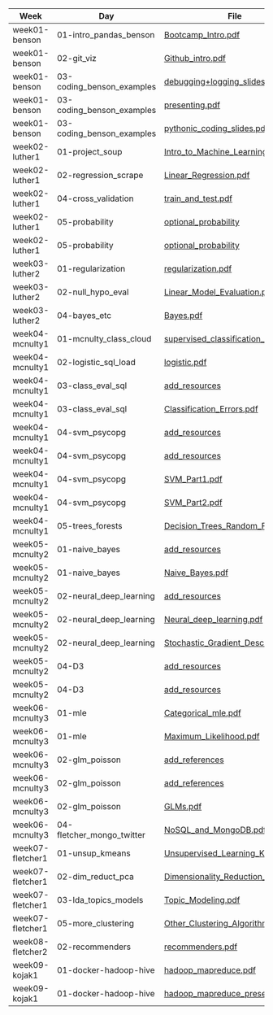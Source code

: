 | Week | Day | File | Line |
|------|-----|------|------|
| week01-benson | 01-intro_pandas_benson | [Bootcamp_Intro.pdf](../class_lectures/week01-benson/01-intro_pandas_benson/Bootcamp_Intro.pdf) | 1 |
| week01-benson | 02-git_viz | [Github_intro.pdf](../class_lectures/week01-benson/02-git_viz/Github_intro.pdf) | 2 |
| week01-benson | 03-coding_benson_examples | [debugging+logging_slides.pdf](../class_lectures/week01-benson/03-coding_benson_examples/debugging+logging_slides.pdf) | 3 |
| week01-benson | 03-coding_benson_examples | [presenting.pdf](../class_lectures/week01-benson/03-coding_benson_examples/presenting.pdf) | 4 |
| week01-benson | 03-coding_benson_examples | [pythonic_coding_slides.pdf](../class_lectures/week01-benson/03-coding_benson_examples/pythonic_coding_slides.pdf) | 5 |
| week02-luther1 | 01-project_soup | [Intro_to_Machine_Learning.pdf](../class_lectures/week02-luther1/01-project_soup/Intro_to_Machine_Learning.pdf) | 6 |
| week02-luther1 | 02-regression_scrape | [Linear_Regression.pdf](../class_lectures/week02-luther1/02-regression_scrape/Linear_Regression.pdf) | 7 |
| week02-luther1 | 04-cross_validation | [train_and_test.pdf](../class_lectures/week02-luther1/04-cross_validation/train_and_test.pdf) | 8 |
| week02-luther1 | 05-probability | [optional_probability](../class_lectures/week02-luther1/05-probability/optional_probability/img/pdf.png) | 9 |
| week02-luther1 | 05-probability | [optional_probability](../class_lectures/week02-luther1/05-probability/optional_probability/img/pdf2.png) | 10 |
| week03-luther2 | 01-regularization | [regularization.pdf](../class_lectures/week03-luther2/01-regularization/regularization.pdf) | 11 |
| week03-luther2 | 02-null_hypo_eval | [Linear_Model_Evaluation.pdf](../class_lectures/week03-luther2/02-null_hypo_eval/Linear_Model_Evaluation.pdf) | 12 |
| week03-luther2 | 04-bayes_etc | [Bayes.pdf](../class_lectures/week03-luther2/04-bayes_etc/Bayes.pdf) | 13 |
| week04-mcnulty1 | 01-mcnulty_class_cloud | [supervised_classification_knn.pdf](../class_lectures/week04-mcnulty1/01-mcnulty_class_cloud/supervised_classification_knn.pdf) | 14 |
| week04-mcnulty1 | 02-logistic_sql_load | [logistic.pdf](../class_lectures/week04-mcnulty1/02-logistic_sql_load/logistic.pdf) | 15 |
| week04-mcnulty1 | 03-class_eval_sql | [add_resources](../class_lectures/week04-mcnulty1/03-class_eval_sql/add_resources/Classification_Metrics.pdf) | 16 |
| week04-mcnulty1 | 03-class_eval_sql | [Classification_Errors.pdf](../class_lectures/week04-mcnulty1/03-class_eval_sql/Classification_Errors.pdf) | 17 |
| week04-mcnulty1 | 04-svm_psycopg | [add_resources](../class_lectures/week04-mcnulty1/04-svm_psycopg/add_resources/Kernels.pdf) | 18 |
| week04-mcnulty1 | 04-svm_psycopg | [add_resources](../class_lectures/week04-mcnulty1/04-svm_psycopg/add_resources/SVMs.pdf) | 19 |
| week04-mcnulty1 | 04-svm_psycopg | [SVM_Part1.pdf](../class_lectures/week04-mcnulty1/04-svm_psycopg/SVM_Part1.pdf) | 20 |
| week04-mcnulty1 | 04-svm_psycopg | [SVM_Part2.pdf](../class_lectures/week04-mcnulty1/04-svm_psycopg/SVM_Part2.pdf) | 21 |
| week04-mcnulty1 | 05-trees_forests | [Decision_Trees_Random_Forests.pdf](../class_lectures/week04-mcnulty1/05-trees_forests/Decision_Trees_Random_Forests.pdf) | 22 |
| week05-mcnulty2 | 01-naive_bayes | [add_resources](../class_lectures/week05-mcnulty2/01-naive_bayes/add_resources/bayes.pdf) | 23 |
| week05-mcnulty2 | 01-naive_bayes | [Naive_Bayes.pdf](../class_lectures/week05-mcnulty2/01-naive_bayes/Naive_Bayes.pdf) | 24 |
| week05-mcnulty2 | 02-neural_deep_learning | [add_resources](../class_lectures/week05-mcnulty2/02-neural_deep_learning/add_resources/deep_learning_nature_review_2015.pdf) | 25 |
| week05-mcnulty2 | 02-neural_deep_learning | [Neural_deep_learning.pdf](../class_lectures/week05-mcnulty2/02-neural_deep_learning/Neural_deep_learning.pdf) | 26 |
| week05-mcnulty2 | 02-neural_deep_learning | [Stochastic_Gradient_Descent.pdf](../class_lectures/week05-mcnulty2/02-neural_deep_learning/Stochastic_Gradient_Descent.pdf) | 27 |
| week05-mcnulty2 | 04-D3 | [add_resources](../class_lectures/week05-mcnulty2/04-D3/add_resources/d3-an-introduction.pdf) | 28 |
| week05-mcnulty2 | 04-D3 | [add_resources](../class_lectures/week05-mcnulty2/04-D3/add_resources/what_is_d3.pdf) | 29 |
| week06-mcnulty3 | 01-mle | [Categorical_mle.pdf](../class_lectures/week06-mcnulty3/01-mle/Categorical_mle.pdf) | 30 |
| week06-mcnulty3 | 01-mle | [Maximum_Likelihood.pdf](../class_lectures/week06-mcnulty3/01-mle/Maximum_Likelihood.pdf) | 31 |
| week06-mcnulty3 | 02-glm_poisson | [add_references](../class_lectures/week06-mcnulty3/02-glm_poisson/add_references/GLMs_sketched_notes.pdf) | 32 |
| week06-mcnulty3 | 02-glm_poisson | [add_references](../class_lectures/week06-mcnulty3/02-glm_poisson/add_references/Poisson_GLM_Deviance.pdf) | 33 |
| week06-mcnulty3 | 02-glm_poisson | [GLMs.pdf](../class_lectures/week06-mcnulty3/02-glm_poisson/GLMs.pdf) | 34 |
| week06-mcnulty3 | 04-fletcher_mongo_twitter | [NoSQL_and_MongoDB.pdf](../class_lectures/week06-mcnulty3/04-fletcher_mongo_twitter/NoSQL_and_MongoDB.pdf) | 35 |
| week07-fletcher1 | 01-unsup_kmeans | [Unsupervised_Learning_Kmeans.pdf](../class_lectures/week07-fletcher1/01-unsup_kmeans/Unsupervised_Learning_Kmeans.pdf) | 36 |
| week07-fletcher1 | 02-dim_reduct_pca | [Dimensionality_Reduction_PCA.pdf](../class_lectures/week07-fletcher1/02-dim_reduct_pca/Dimensionality_Reduction_PCA.pdf) | 37 |
| week07-fletcher1 | 03-lda_topics_models | [Topic_Modeling.pdf](../class_lectures/week07-fletcher1/03-lda_topics_models/Topic_Modeling.pdf) | 38 |
| week07-fletcher1 | 05-more_clustering | [Other_Clustering_Algorithms.pdf](../class_lectures/week07-fletcher1/05-more_clustering/Other_Clustering_Algorithms.pdf) | 39 |
| week08-fletcher2 | 02-recommenders | [recommenders.pdf](../class_lectures/week08-fletcher2/02-recommenders/recommenders.pdf) | 40 |
| week09-kojak1 | 01-docker-hadoop-hive | [hadoop_mapreduce.pdf](../class_lectures/week09-kojak1/01-docker-hadoop-hive/hadoop_mapreduce.pdf) | 41 |
| week09-kojak1 | 01-docker-hadoop-hive | [hadoop_mapreduce_present.pdf](../class_lectures/week09-kojak1/01-docker-hadoop-hive/hadoop_mapreduce_present.pdf) | 42 |
